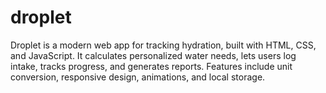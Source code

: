 # droplet
Droplet is a modern web app for tracking hydration, built with HTML, CSS, and JavaScript. It calculates personalized water needs, lets users log intake, tracks progress, and generates reports. Features include unit conversion, responsive design, animations, and local storage. 
